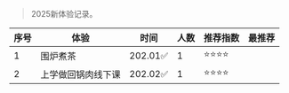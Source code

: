 >2025新体验记录。

| 序号 | 体验 | 时间 | 人数 | 推荐指数 | 最推荐 |
| --- | --- |--- |--- |--- |--- |
| 1 | 围炉煮茶 |  202.01✅ | 1 | ⭐⭐⭐⭐ |
| 2 | 上学做回锅肉线下课 |  202.02✅ | 1 | ⭐⭐⭐⭐ |
